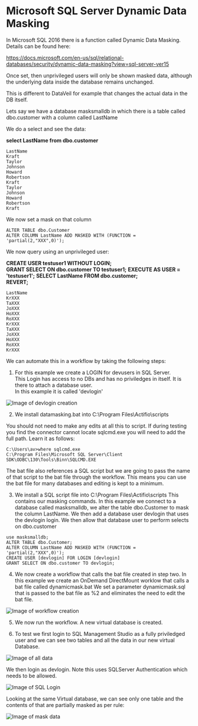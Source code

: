# Microsoft SQL Server Dynamic Data Masking


In Microsoft SQL 2016 there is a function called Dynamic Data Masking. Details can be found here:

https://docs.microsoft.com/en-us/sql/relational-databases/security/dynamic-data-masking?view=sql-server-ver15


Once set, then unprivileged users will only be shown masked data, although the underlying data inside the database remains unchanged.

This is different to DataVeil for example that changes the actual data in the DB itself.

Lets say we have a database masksmalldb in which there is a table called dbo.customer with a column called LastName

We do a select and see the data:


**select LastName from dbo.customer**
```
LastName
Kraft
Taylor
Johnson
Howard
Robertson
Kraft
Taylor
Johnson
Howard
Robertson
Kraft
```

We now set a mask on that column

```
ALTER TABLE dbo.Customer  
ALTER COLUMN LastName ADD MASKED WITH (FUNCTION = 'partial(2,"XXX",0)');
```

We now query using an unprivileged user:


**CREATE USER testuser1 WITHOUT LOGIN;**  
**GRANT SELECT ON dbo.customer TO testuser1;**
**EXECUTE AS USER = 'testuser1';**
**SELECT LastName FROM dbo.customer;**  
**REVERT;**
```
LastName
KrXXX
TaXXX
JoXXX
HoXXX
RoXXX
KrXXX
TaXXX
JoXXX
HoXXX
RoXXX
KrXXX
```

We can automate this in a workflow by taking the following steps:

1)  For this example we create a LOGIN for devusers in SQL Server.  
This Login has access to no DBs and has no priviledges in itself.
It is there to attach a database user.   
In this example it is called 'devlogin'

![Image of devlogin creation](https://github.com/Actifio/WindowsDynamicMasking/blob/master/Images/Login.jpg)


2)  We install datamasking.bat into C:\Program Files\Actifio\scripts

You should not need to make any edits at all this to script.
If during testing you find the connector cannot locate sqlcmd.exe you will need to add the full path.
Learn it as follows:

```
C:\Users\av>where sqlcmd.exe
C:\Program Files\Microsoft SQL Server\Client SDK\ODBC\130\Tools\Binn\SQLCMD.EXE
```
The bat file also references a SQL script but we are going to pass the name of that script to the bat file through the workflow.   This means you can use the bat file for many databases and editing is kept to a minimum.

3)  We install a SQL script file into C:\Program Files\Actifio\scripts
This contains our masking commands.
In this example we connect to a database called masksmalldb, we alter the table dbo.Customer to mask the column LastName.
We then add a database user devlogin that uses the devlogin login.   We then allow that database user to perform selects on dbo.customer

```
use masksmalldb;
ALTER TABLE dbo.Customer;  
ALTER COLUMN LastName ADD MASKED WITH (FUNCTION = 'partial(2,"XXX",0)');
CREATE USER [devlogin] FOR LOGIN [devlogin]
GRANT SELECT ON dbo.customer TO devlogin;
```

4)  We now create a workflow that calls the bat file created in step two.
In this example we create an OnDemand DirectMount worklow that calls a bat file called dynamicmask.bat 
We set a parameter dynamicmask.sql that is passed to the bat file as %2 and eliminates the need to edit the bat file.

![Image of workflow creation](https://github.com/Actifio/WindowsDynamicMasking/blob/master/Images/workflow1.jpg)

5)  We now run the workflow.  A new virtual database is created.  


6)  To test we first login to SQL Management Studio as a fully priviledged user and we can see two tables and all the data in our new virtual Database.

![Image of all data](https://github.com/Actifio/WindowsDynamicMasking/blob/master/Images/fulluserview.jpg)

We then login as devlogin.  Note this uses SQLServer Authentication which needs to be allowed.

![Image of SQL Login](https://github.com/Actifio/WindowsDynamicMasking/blob/master/Images/SQLLogin.jpg)

Looking at the same Virtual database, we can see only one table and the contents of that are partially masked as per rule:

![Image of mask data](https://github.com/Actifio/WindowsDynamicMasking/blob/master/Images/devuserview.jpg)
